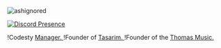 <img src="https://komarev.com/ghpvc/?username=ashignored&label=Number%20Visitors&color=e4a446" alt="ashignored" />

[![Discord Presence](https://lanyard-profile-readme.vercel.app/api/495234214816645120?theme=light&bg=e4a446&animated=false&hideDiscrim=false&borderRadius=30px)](https://discord.com/users/495234214816645120)

!Codesty <a href="https://codesty.org/" rel="nofollow">Manager. </a>
!Founder of <a href="https://codesty.org/" rel="nofollow">Tasarim. </a>
!Founder of the <a href="https://discord.bots.gg/bots/873180481447944193" rel="nofollow">Thomas Music. </a>
